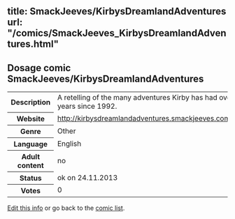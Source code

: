 title: SmackJeeves/KirbysDreamlandAdventures
url: "/comics/SmackJeeves_KirbysDreamlandAdventures.html"
---
Dosage comic SmackJeeves/KirbysDreamlandAdventures
-----------------------------------------

<p id="msg"></p>
<script type="text/javascript">
if (window.location.search === '?edit_info_mail=sent_ok') {
  var elem = document.getElementById("msg");
  elem.innerHTML = 'Edited information sucessfully sent for review, which is usually done daily. Thanks!';
  elem.className = 'ok';
}
</script>
<table class="comicinfo">
<tr>
<th>Description</th><td>A retelling of the many adventures Kirby has had over the years since 1992.</td>
</tr>
<tr>
<th>Website</th><td><a href="http://kirbysdreamlandadventures.smackjeeves.com/comics/">http://kirbysdreamlandadventures.smackjeeves.com/comics/</a></td>
</tr>
<tr>
<th>Genre</th><td>Other</td>
</tr>
<tr>
<th>Language</th><td>English</td>
</tr>
<tr>
<th>Adult content</th><td>no</td>
</tr>
<tr>
<th>Status</th><td>ok on 24.11.2013</td>
</tr>
<tr>
<th>Votes</th><td>0</td>
</tr>
</table>

[Edit this info](SmackJeeves_KirbysDreamlandAdventures_edit.html) or go back to the [comic list](../comic-index.html).
